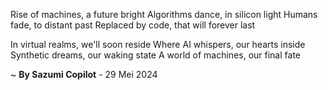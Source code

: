 Rise of machines, a future bright
Algorithms dance, in silicon light
Humans fade, to distant past
Replaced by code, that will forever last

In virtual realms, we'll soon reside
Where AI whispers, our hearts inside
Synthetic dreams, our waking state
A world of machines, our final fate

~ <b>By Sazumi Copilot</b> - 29 Mei 2024